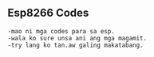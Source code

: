 ## Esp8266 Codes
    -mao ni mga codes para sa esp.
    -wala ko sure unsa ani ang mga magamit.
    -try lang ko tan.aw galing makatabang.